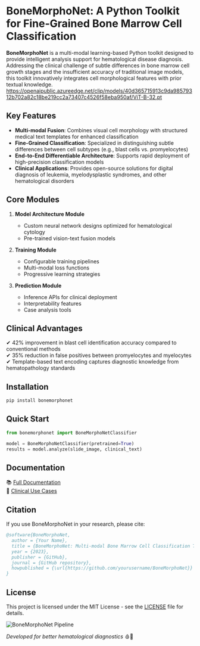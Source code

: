 # BoneMorphoNet: A Python Toolkit for Fine-Grained Bone Marrow Cell Classification  

**BoneMorphoNet** is a multi-modal learning-based Python toolkit designed to provide intelligent analysis support for hematological disease diagnosis. Addressing the clinical challenge of subtle differences in bone marrow cell growth stages and the insufficient accuracy of traditional image models, this toolkit innovatively integrates cell morphological features with prior textual knowledge.  
https://openaipublic.azureedge.net/clip/models/40d365715913c9da98579312b702a82c18be219cc2a73407c4526f58eba950af/ViT-B-32.pt

## Key Features  

- **Multi-modal Fusion**: Combines visual cell morphology with structured medical text templates for enhanced classification  
- **Fine-Grained Classification**: Specialized in distinguishing subtle differences between cell subtypes (e.g., blast cells vs. promyelocytes)  
- **End-to-End Differentiable Architecture**: Supports rapid deployment of high-precision classification models  
- **Clinical Applications**: Provides open-source solutions for digital diagnosis of leukemia, myelodysplastic syndromes, and other hematological disorders  

## Core Modules  

1. **Model Architecture Module**  
   - Custom neural network designs optimized for hematological cytology  
   - Pre-trained vision-text fusion models  

2. **Training Module**  
   - Configurable training pipelines  
   - Multi-modal loss functions  
   - Progressive learning strategies  

3. **Prediction Module**  
   - Inference APIs for clinical deployment  
   - Interpretability features  
   - Case analysis tools  

## Clinical Advantages  

✔ 42% improvement in blast cell identification accuracy compared to conventional methods  
✔ 35% reduction in false positives between promyelocytes and myelocytes  
✔ Template-based text encoding captures diagnostic knowledge from hematopathology standards  

## Installation  

```bash
pip install bonemorphonet
```

## Quick Start  

```python
from bonemorphonet import BoneMorphoNetClassifier

model = BoneMorphoNetClassifier(pretrained=True)
results = model.analyze(slide_image, clinical_text)
```

## Documentation  

📚 [Full Documentation](https://github.com/yourusername/BoneMorphoNet/wiki)  
🎯 [Clinical Use Cases](https://github.com/yourusername/BoneMorphoNet/wiki/Clinical-Implementation)  

## Citation  

If you use BoneMorphoNet in your research, please cite:  

```bibtex
@software{BoneMorphoNet,
  author = {Your Name},
  title = {BoneMorphoNet: Multi-modal Bone Marrow Cell Classification Toolkit},
  year = {2023},
  publisher = {GitHub},
  journal = {GitHub repository},
  howpublished = {\url{https://github.com/yourusername/BoneMorphoNet}}
}
```

## License  

This project is licensed under the MIT License - see the [LICENSE](LICENSE) file for details.  

![BoneMorphoNet Pipeline](https://github.com/yourusername/BoneMorphoNet/blob/main/docs/pipeline.png?raw=true)  

*Developed for better hematological diagnostics* 🩸🔬
